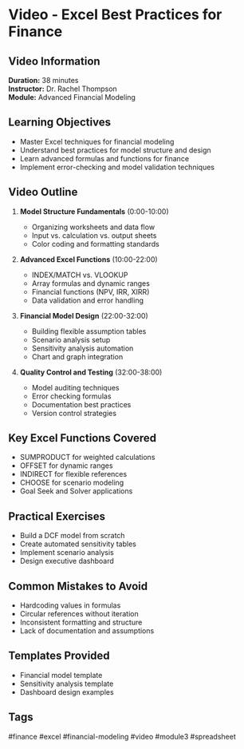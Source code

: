 # Video - Excel Best Practices for Finance

## Video Information
**Duration:** 38 minutes  
**Instructor:** Dr. Rachel Thompson  
**Module:** Advanced Financial Modeling  

## Learning Objectives
- Master Excel techniques for financial modeling
- Understand best practices for model structure and design
- Learn advanced formulas and functions for finance
- Implement error-checking and model validation techniques

## Video Outline
1. **Model Structure Fundamentals** (0:00-10:00)
   - Organizing worksheets and data flow
   - Input vs. calculation vs. output sheets
   - Color coding and formatting standards

2. **Advanced Excel Functions** (10:00-22:00)
   - INDEX/MATCH vs. VLOOKUP
   - Array formulas and dynamic ranges
   - Financial functions (NPV, IRR, XIRR)
   - Data validation and error handling

3. **Financial Model Design** (22:00-32:00)
   - Building flexible assumption tables
   - Scenario analysis setup
   - Sensitivity analysis automation
   - Chart and graph integration

4. **Quality Control and Testing** (32:00-38:00)
   - Model auditing techniques
   - Error checking formulas
   - Documentation best practices
   - Version control strategies

## Key Excel Functions Covered
- SUMPRODUCT for weighted calculations
- OFFSET for dynamic ranges
- INDIRECT for flexible references
- CHOOSE for scenario modeling
- Goal Seek and Solver applications

## Practical Exercises
- Build a DCF model from scratch
- Create automated sensitivity tables
- Implement scenario analysis
- Design executive dashboard

## Common Mistakes to Avoid
- Hardcoding values in formulas
- Circular references without iteration
- Inconsistent formatting and structure
- Lack of documentation and assumptions

## Templates Provided
- Financial model template
- Sensitivity analysis template
- Dashboard design examples

## Tags
#finance #excel #financial-modeling #video #module3 #spreadsheet
